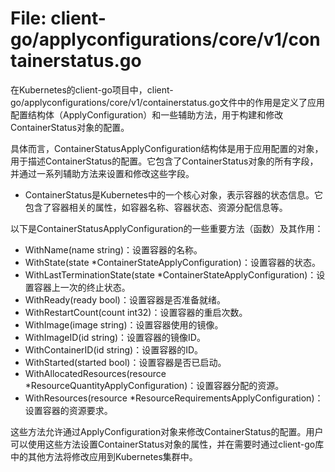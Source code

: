 # File: client-go/applyconfigurations/core/v1/containerstatus.go

在Kubernetes的client-go项目中，client-go/applyconfigurations/core/v1/containerstatus.go文件中的作用是定义了应用配置结构体（ApplyConfiguration）和一些辅助方法，用于构建和修改ContainerStatus对象的配置。

具体而言，ContainerStatusApplyConfiguration结构体是用于应用配置的对象，用于描述ContainerStatus的配置。它包含了ContainerStatus对象的所有字段，并通过一系列辅助方法来设置和修改这些字段。

- ContainerStatus是Kubernetes中的一个核心对象，表示容器的状态信息。它包含了容器相关的属性，如容器名称、容器状态、资源分配信息等。

以下是ContainerStatusApplyConfiguration的一些重要方法（函数）及其作用：

- WithName(name string)：设置容器的名称。
- WithState(state *ContainerStateApplyConfiguration)：设置容器的状态。
- WithLastTerminationState(state *ContainerStateApplyConfiguration)：设置容器上一次的终止状态。
- WithReady(ready bool)：设置容器是否准备就绪。
- WithRestartCount(count int32)：设置容器的重启次数。
- WithImage(image string)：设置容器使用的镜像。
- WithImageID(id string)：设置容器的镜像ID。
- WithContainerID(id string)：设置容器的ID。
- WithStarted(started bool)：设置容器是否已启动。
- WithAllocatedResources(resource *ResourceQuantityApplyConfiguration)：设置容器分配的资源。
- WithResources(resource *ResourceRequirementsApplyConfiguration)：设置容器的资源要求。

这些方法允许通过ApplyConfiguration对象来修改ContainerStatus的配置。用户可以使用这些方法设置ContainerStatus对象的属性，并在需要时通过client-go库中的其他方法将修改应用到Kubernetes集群中。

